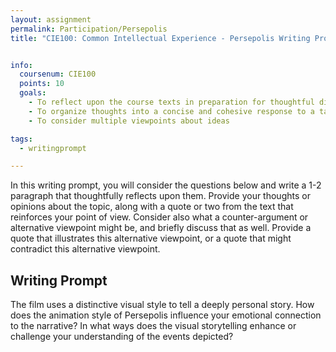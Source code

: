 ```yaml
---
layout: assignment
permalink: Participation/Persepolis
title: "CIE100: Common Intellectual Experience - Persepolis Writing Prompt"


info:
  coursenum: CIE100
  points: 10
  goals:
    - To reflect upon the course texts in preparation for thoughtful discussion
    - To organize thoughts into a concise and cohesive response to a targeted question
    - To consider multiple viewpoints about ideas

tags:
  - writingprompt

---
```


In this writing prompt, you will consider the questions below and write a 1-2 paragraph that thoughtfully reflects upon them.  Provide your thoughts or opinions about the topic, along with a quote or two from the text that reinforces your point of view.  Consider also what a counter-argument or alternative viewpoint might be, and briefly discuss that as well.  Provide a quote that illustrates this alternative viewpoint, or a quote that might contradict this alternative viewpoint.

## Writing Prompt

The film uses a distinctive visual style to tell a deeply personal story. How does the animation style of Persepolis influence your emotional connection to the narrative? In what ways does the visual storytelling enhance or challenge your understanding of the events depicted?
